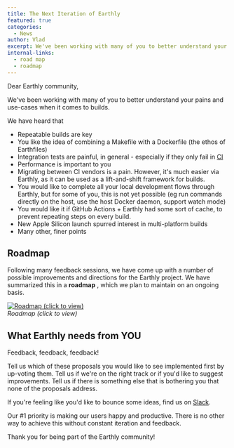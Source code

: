 ```yaml
---
title: The Next Iteration of Earthly
featured: true
categories:
  - News
author: Vlad
excerpt: We've been working with many of you to better understand your pains and use-cases when it comes to builds.
internal-links:
  - road map
  - roadmap
---
```


Dear Earthly community,

We've been working with many of you to better understand your pains and use-cases when it comes to builds.

We have heard that

- Repeatable builds are key
- You like the idea of combining a Makefile with a Dockerfile (the ethos of Earthfiles)
- Integration tests are painful, in general - especially if they only fail in [CI](/blog/continuous-integration)
- Performance is important to you
- Migrating between CI vendors is a pain. However, it's much easier via Earthly, as it can be used as a lift-and-shift framework for builds.
- You would like to complete all your local development flows through Earthly, but for some of you, this is not yet possible (eg run commands directly on the host, use the host Docker daemon, support watch mode)
- You would like it if GitHub Actions + Earthly had some sort of cache, to prevent repeating steps on every build.
- New Apple Silicon launch spurred interest in multi-platform builds
- Many other, finer points

## Roadmap

Following many feedback sessions, we have come up with a number of possible improvements and directions for the Earthly project. We have summarized this in a **roadmap** , which we plan to maintain on an ongoing basis.

[![Roadmap (click to view)]({{site.images}}{{page.slug}}/roadmap.png)](https://github.com/earthly/earthly/projects/1)  
_Roadmap (click to view)_

## What Earthly needs from YOU

Feedback, feedback, feedback!

Tell us which of these proposals you would like to see implemented first by up-voting them. Tell us if we're on the right track or if you'd like to suggest improvements. Tell us if there is something else that is bothering you that none of the proposals address.

If you're feeling like you'd like to bounce some ideas, find us on [Slack](https://join.slack.com/t/earthlycommunity/shared_invite/zt-ix9rtuv8-DUFl8uxe5bFULxyCGGbqJQ).

Our #1 priority is making our users happy and productive. There is no other way to achieve this without constant iteration and feedback.

Thank you for being part of the Earthly community!
